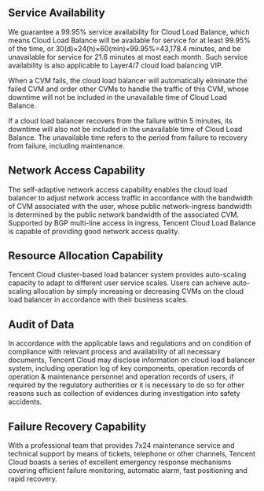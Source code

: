 ## Service Availability

We guarantee a 99.95% service availability for Cloud Load Balance, which means Cloud Load Balance will be available for service for at least 99.95% of the time, or 30(d)×24(h)×60(min)×99.95%=43,178.4 minutes, and be unavailable for service for 21.6 minutes at most each month. Such service availability is also applicable to Layer4/7 cloud load balancing VIP.

When a CVM fails, the cloud load balancer will automatically eliminate the failed CVM and order other CVMs to handle the traffic of this CVM, whose downtime will not be included in the unavailable time of Cloud Load Balance.

If a cloud load balancer recovers from the failure within 5 minutes, its downtime will also not be included in the unavailable time of Cloud Load Balance. The unavailable time refers to the period from failure to recovery from failure, including maintenance.

## Network Access Capability

The self-adaptive network access capability enables the cloud load balancer to adjust network access traffic in accordance with the bandwidth of CVM associated with the user, whose public network-ingress bandwidth is determined by the public network bandwidth of the associated CVM. Supported by BGP multi-line access in ingress, Tencent Cloud Load Balance is capable of providing good network access quality.

## Resource Allocation Capability

Tencent Cloud cluster-based load balancer system provides auto-scaling capacity to adapt to different user service scales. Users can achieve auto-scaling allocation by simply increasing or decreasing CVMs on the cloud load balancer in accordance with their business scales.

## Audit of Data

In accordance with the applicable laws and regulations and on condition of compliance with relevant process and availability of all necessary documents, Tencent Cloud may disclose information on cloud load balancer system, including operation log of key components, operation records of operation & maintenance personnel and operation records of users, if required by the regulatory authorities or it is necessary to do so for other reasons such as collection of evidences during investigation into safety accidents.

## Failure Recovery Capability

With a professional team that provides 7x24 maintenance service and technical support by means of tickets, telephone or other channels, Tencent Cloud boasts a series of excellent emergency response mechanisms covering efficient failure monitoring, automatic alarm, fast positioning and rapid recovery.
